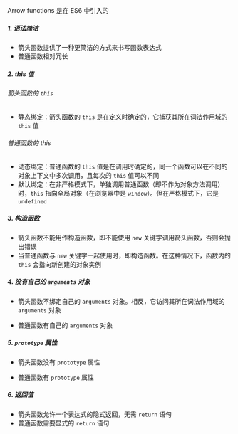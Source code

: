 Arrow functions 是在 ES6 中引入的

##### 1. 语法简洁

- 箭头函数提供了一种更简洁的方式来书写函数表达式
- 普通函数相对冗长

##### 2. this 值

###### 箭头函数的 `this`

- 静态绑定：箭头函数的 `this` 是在定义时确定的，它捕获其所在词法作用域的 `this` 值

###### 普通函数的 this

- 动态绑定：普通函数的 `this` 值是在调用时确定的，同一个函数可以在不同的对象上下文中多次调用，且每次的 `this` 值可以不同
- 默认绑定：在非严格模式下，单独调用普通函数（即不作为对象方法调用）时，`this` 指向全局对象（在浏览器中是 `window`）。但在严格模式下，它是 `undefined`

##### 3. 构造函数

- 箭头函数不能用作构造函数，即不能使用 `new` 关键字调用箭头函数，否则会抛出错误
- 当普通函数与 `new` 关键字一起使用时，即构造函数。在这种情况下，函数内的 `this` 会指向新创建的对象实例

##### 4. 没有自己的 `arguments` 对象

- 箭头函数不绑定自己的 `arguments` 对象。相反，它访问其所在词法作用域的 `arguments` 对象
* 普通函数有自己的 `arguments` 对象

##### 5. `prototype` 属性

- 箭头函数没有 `prototype` 属性
* 普通函数有 `prototype` 属性

##### 6. 返回值

- 箭头函数允许一个表达式的隐式返回，无需 `return` 语句
- 普通函数需要显式的 `return` 语句
